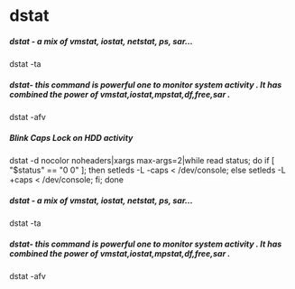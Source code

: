 # dstat

##### dstat - a mix of vmstat, iostat, netstat, ps, sar...

   dstat  -ta

##### dstat- this command is powerful one to monitor system activity . It has combined the power of vmstat,iostat,mpstat,df,free,sar .

   dstat  -afv

##### Blink Caps Lock on HDD activity

   dstat  -d nocolor noheaders|xargs max-args=2|while read status; do if [ "$status" == "0 0" ]; then setleds -L -caps < /dev/console; else setleds -L +caps < /dev/console; fi; done

##### dstat - a mix of vmstat, iostat, netstat, ps, sar...

   dstat  -ta

##### dstat- this command is powerful one to monitor system activity . It has combined the power of vmstat,iostat,mpstat,df,free,sar .

   dstat  -afv
